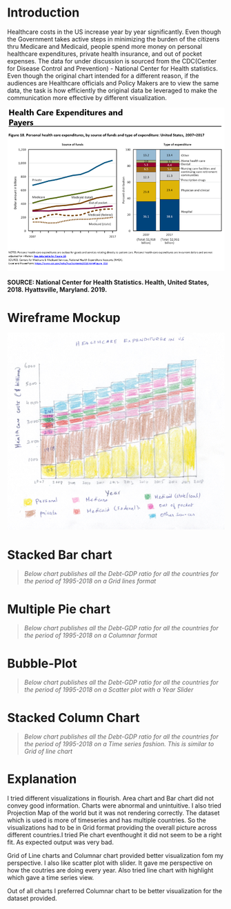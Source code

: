 # Introduction

Healthcare costs in the US increase year by year significantly. Even though the Government takes active steps in minimizing the burden of the citizens thru Medicare and Medicaid, people spend more money on personal healthcare expenditures, private health insurance, and out of pocket expenses. The data for under discussion is sourced from the CDC(Center for Disease Control and Prevention) -  National Center for Health statistics. Even though the original chart intended for a different reason, if the audiences are Healthcare officials and Policy Makers are to view the same data, the task is how efficiently the original data be leveraged to make the communication more effective by different visualization.

![Healthcare Expenditure Source Data](SourceData.png)

**SOURCE: National Center for Health Statistics. Health, United States, 2018. Hyattsville, Maryland. 2019.**

# Wireframe Mockup

![Stacked Bar chart wireframe mockup](Mockup-HealthExpenditure.jpg)

# Stacked Bar chart
> *Below chart publishes all the Debt-GDP ratio for all the countries for the period of 1995-2018 on a Grid lines format*
<div class="flourish-embed flourish-chart" data-src="visualisation/3810790" data-url="https://flo.uri.sh/visualisation/3810790/embed" aria-label=""><script src="https://public.flourish.studio/resources/embed.js"></script></div>

# Multiple Pie chart
> *Below chart publishes all the Debt-GDP ratio for all the countries for the period of 1995-2018 on a Columnar format*
<div class="flourish-embed flourish-chart" data-src="visualisation/3811335" data-url="https://flo.uri.sh/visualisation/3811335/embed" aria-label=""><script src="https://public.flourish.studio/resources/embed.js"></script></div>

# Bubble-Plot
> *Below chart publishes all the Debt-GDP ratio for all the countries for the period of 1995-2018 on a Scatter plot with a Year Slider*
<div class="flourish-embed flourish-scatter" data-src="visualisation/3811424" data-url="https://flo.uri.sh/visualisation/3811424/embed" aria-label=""><script src="https://public.flourish.studio/resources/embed.js"></script></div>

# Stacked Column Chart
> *Below chart publishes all the Debt-GDP ratio for all the countries for the period of 1995-2018 on a Time series fashion. This is similar to Grid of line chart*
<div class="flourish-embed flourish-chart" data-src="visualisation/3811951" data-url="https://flo.uri.sh/visualisation/3811951/embed" aria-label=""><script src="https://public.flourish.studio/resources/embed.js"></script></div>

# Explanation
I tried different visualizations in flourish. 
Area chart and Bar chart did not convey good information. Charts were abnormal and unintuitive.
I also tried Projection Map of the world but it was not rendering correctly.
The dataset which is used is more of timeseries and has multiple countries. So the visualizations had to be in Grid format providing the overall picture across different countries.I tried Pie chart eventhought it did not seem to be a right fit. As expected output was very bad.

Grid of Line charts and Columnar chart provided better visualization fom my perspective.
I also like scatter plot with slider. It gave me perspective on how the coutries are doing every year.
Also tried line chart with highlight which gave a time series view.

Out of all charts I preferred Columnar chart to be better visualization for the dataset provided.
